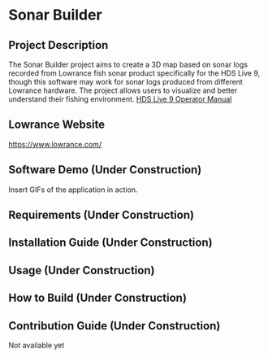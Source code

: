 # Sonar Builder

## Project Description
The Sonar Builder project aims to create a 3D map based on sonar logs recorded from Lowrance fish sonar product specifically for the HDS Live 9, though this software may work for sonar logs produced from different Lowrance hardware. The project allows users to visualize and better understand their fishing environment. [HDS Live 9 Operator Manual](https://cxjdfr.files.cmp.optimizely.com/download/assets/en-us-HDS-Live_OM_EN_988-12063-004_w.pdf/d617a686044e11f0b984c6a57cfd9b0e)

## Lowrance Website
https://www.lowrance.com/

## Software Demo (Under Construction)
Insert GIFs of the application in action.

## Requirements (Under Construction)

## Installation Guide (Under Construction)

## Usage (Under Construction)

## How to Build (Under Construction)

## Contribution Guide (Under Construction)
Not available yet
